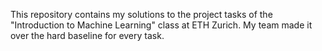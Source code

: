 This repository contains my solutions to the project tasks of the "Introduction to Machine Learning" class at ETH Zurich. My team made it over the hard baseline for every task.
